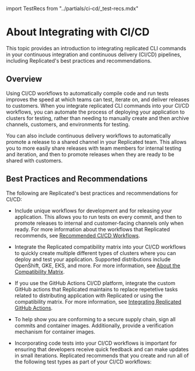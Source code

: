 import TestRecs from "../partials/ci-cd/_test-recs.mdx"

# About Integrating with CI/CD

This topic provides an introduction to integrating replicated CLI commands in your continuous integration and continuous delivery (CI/CD) pipelines, including Replicated's best practices and recommendations.

## Overview

Using CI/CD workflows to automatically compile code and run tests improves the speed at which teams can test, iterate on, and deliver releases to customers. When you integrate replicated CLI commands into your CI/CD workflows, you can automate the process of deploying your application to clusters for testing, rather than needing to manually create and then archive channels, customers, and environments for testing.

You can also include continuous delivery workflows to automatically promote a release to a shared channel in your Replicated team. This allows you to more easily share releases with team members for internal testing and iteration, and then to promote releases when they are ready to be shared with customers.

## Best Practices and Recommendations

The following are Replicated's best practices and recommendations for CI/CD:

* Include unique workflows for development and for releasing your application. This allows you to run tests on every commit, and then to promote releases to internal and customer-facing channels only when ready. For more information about the workflows that Replicated recommends, see [Recommended CI/CD Workflows](ci-workflows).

* Integrate the Replicated compatibility matrix into your CI/CD workflows to quickly create multiple different types of clusters where you can deploy and test your application. Supported distributions include OpenShift, GKE, EKS, and more. For more information, see [About the Compatibility Matrix](testing-about).

* If you use the GitHub Actions CI/CD platform, integrate the custom GitHub actions that Replicated maintains to replace repetetive tasks related to distributing application with Replicated or using the compatibility matrix. For more information, see [Integrating Replicated GitHub Actions](/vendor/ci-workflows-github-actions).

* To help show you are conforming to a secure supply chain, sign all commits and container images. Additionally, provide a verification mechanism for container images.

* Incorporating code tests into your CI/CD workflows is important for ensuring that developers receive quick feedback and can make updates in small iterations. Replicated recommends that you create and run all of the following test types as part of your CI/CD workflows:
    <TestRecs/>